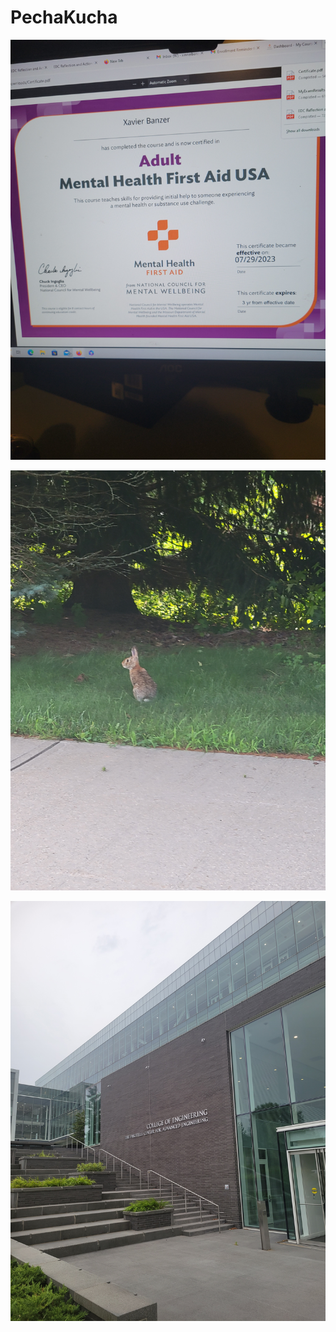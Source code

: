 # PechaKucha


![mental Health](_static/img/mentalhealth.jpg)

![Bunny](_static/img/bunny.jpg)

![ENGINEERING](_static/img/ENGINEERING.jpg)

